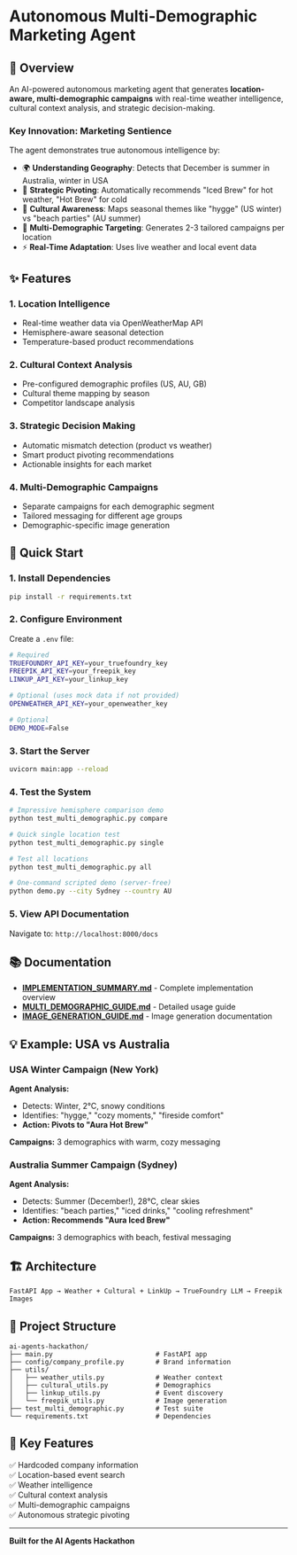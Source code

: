 # Autonomous Multi-Demographic Marketing Agent

## 🚀 Overview

An AI-powered autonomous marketing agent that generates **location-aware, multi-demographic campaigns** with real-time weather intelligence, cultural context analysis, and strategic decision-making.

### Key Innovation: Marketing Sentience

The agent demonstrates true autonomous intelligence by:
- 🌍 **Understanding Geography**: Detects that December is summer in Australia, winter in USA
- 🎯 **Strategic Pivoting**: Automatically recommends "Iced Brew" for hot weather, "Hot Brew" for cold
- 🧠 **Cultural Awareness**: Maps seasonal themes like "hygge" (US winter) vs "beach parties" (AU summer)
- 👥 **Multi-Demographic Targeting**: Generates 2-3 tailored campaigns per location
- ⚡ **Real-Time Adaptation**: Uses live weather and local event data

## ✨ Features

### 1. Location Intelligence
- Real-time weather data via OpenWeatherMap API
- Hemisphere-aware seasonal detection
- Temperature-based product recommendations

### 2. Cultural Context Analysis
- Pre-configured demographic profiles (US, AU, GB)
- Cultural theme mapping by season
- Competitor landscape analysis

### 3. Strategic Decision Making
- Automatic mismatch detection (product vs weather)
- Smart product pivoting recommendations
- Actionable insights for each market

### 4. Multi-Demographic Campaigns
- Separate campaigns for each demographic segment
- Tailored messaging for different age groups
- Demographic-specific image generation

## 🚀 Quick Start

### 1. Install Dependencies

```bash
pip install -r requirements.txt
```

### 2. Configure Environment

Create a `.env` file:

```bash
# Required
TRUEFOUNDRY_API_KEY=your_truefoundry_key
FREEPIK_API_KEY=your_freepik_key
LINKUP_API_KEY=your_linkup_key

# Optional (uses mock data if not provided)
OPENWEATHER_API_KEY=your_openweather_key

# Optional
DEMO_MODE=False
```

### 3. Start the Server

```bash
uvicorn main:app --reload
```

### 4. Test the System

```bash
# Impressive hemisphere comparison demo
python test_multi_demographic.py compare

# Quick single location test
python test_multi_demographic.py single

# Test all locations
python test_multi_demographic.py all

# One-command scripted demo (server-free)
python demo.py --city Sydney --country AU
```

### 5. View API Documentation

Navigate to: `http://localhost:8000/docs`

## 📚 Documentation

- **[IMPLEMENTATION_SUMMARY.md](IMPLEMENTATION_SUMMARY.md)** - Complete implementation overview
- **[MULTI_DEMOGRAPHIC_GUIDE.md](MULTI_DEMOGRAPHIC_GUIDE.md)** - Detailed usage guide
- **[IMAGE_GENERATION_GUIDE.md](IMAGE_GENERATION_GUIDE.md)** - Image generation documentation

## 💡 Example: USA vs Australia

### USA Winter Campaign (New York)

**Agent Analysis:**
- Detects: Winter, 2°C, snowy conditions
- Identifies: "hygge," "cozy moments," "fireside comfort"
- **Action: Pivots to "Aura Hot Brew"**

**Campaigns:** 3 demographics with warm, cozy messaging

### Australia Summer Campaign (Sydney)

**Agent Analysis:**
- Detects: Summer (December!), 28°C, clear skies
- Identifies: "beach parties," "iced drinks," "cooling refreshment"
- **Action: Recommends "Aura Iced Brew"**

**Campaigns:** 3 demographics with beach, festival messaging

## 🏗️ Architecture

```
FastAPI App → Weather + Cultural + LinkUp → TrueFoundry LLM → Freepik Images
```

## 📁 Project Structure

```
ai-agents-hackathon/
├── main.py                          # FastAPI app
├── config/company_profile.py        # Brand information
├── utils/
│   ├── weather_utils.py             # Weather context
│   ├── cultural_utils.py            # Demographics
│   ├── linkup_utils.py              # Event discovery
│   └── freepik_utils.py             # Image generation
├── test_multi_demographic.py        # Test suite
└── requirements.txt                 # Dependencies
```

## 🌟 Key Features

✅ Hardcoded company information  
✅ Location-based event search  
✅ Weather intelligence  
✅ Cultural context analysis  
✅ Multi-demographic campaigns  
✅ Autonomous strategic pivoting  

---

**Built for the AI Agents Hackathon**
